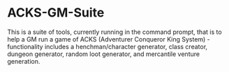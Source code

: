 # ACKS-GM-Suite
This is a suite of tools, currently running in the command prompt, that is to help a GM run a game of ACKS (Adventurer Conqueror King System) - functionality includes a henchman/character generator, class creator, dungeon generator, random loot generator, and mercantile venture generation.
